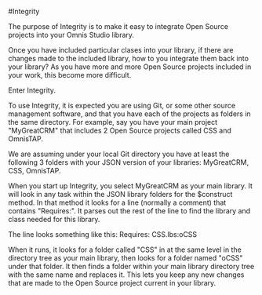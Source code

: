 #Integrity

The purpose of Integrity is to make it easy to integrate Open Source projects into your Omnis Studio library.

Once you have included particular clases into your library, if there are changes made to the included library, how to you integrate them back into your library? As you have more and more Open Source projects included in your work, this become more difficult.

Enter Integrity.

To use Integrity, it is expected you are using Git, or some other source management software, and that you have each of the projects as folders in the same directory. For example, say you have your main project "MyGreatCRM" that includes 2 Open Source projects called CSS and OmnisTAP.

We are assuming under your local Git directory you have at least the following 3 folders with your JSON version of your libraries: MyGreatCRM, CSS, OmnisTAP.

When you start up Integrity, you select MyGreatCRM as your main library. It will look in any task within the JSON library folders for the $construct method. In that method it looks for a line (normally a comment) that contains "Requires:". It parses out the rest of the line to find the library and class needed for this library.

The line looks something like this: Requires: CSS.lbs:oCSS

When it runs, it looks for a folder called "CSS" in at the same level in the directory tree as your main library, then looks for a folder named "oCSS" under that folder. It then finds a folder within your main library directory tree with the same name and replaces it. This lets you keep any new changes that are made to the Open Source project current in your library.
